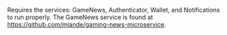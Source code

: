 Requires the services: GameNews, Authenticator, Wallet, and Notifications to run properly.
The GameNews service is found at https://github.com/mjande/gaming-news-microservice.
